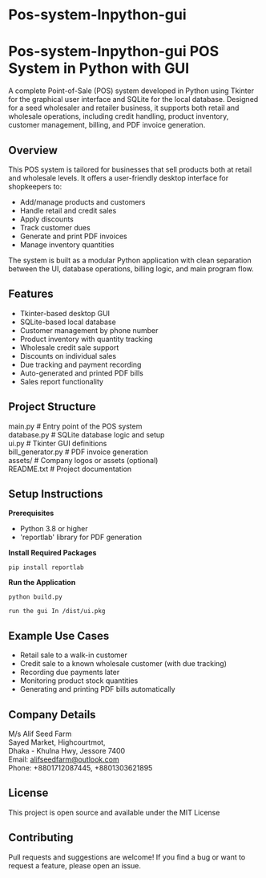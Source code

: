 # Pos-system-Inpython-gui
Pos-system-Inpython-gui
POS System in Python with GUI
=============================

A complete Point-of-Sale (POS) system developed in Python using Tkinter for the graphical user interface and SQLite for the local database. Designed for a seed wholesaler and retailer business, it supports both retail and wholesale operations, including credit handling, product inventory, customer management, billing, and PDF invoice generation.

Overview
--------

This POS system is tailored for businesses that sell products both at retail and wholesale levels. It offers a user-friendly desktop interface for shopkeepers to:

- Add/manage products and customers
- Handle retail and credit sales
- Apply discounts
- Track customer dues
- Generate and print PDF invoices
- Manage inventory quantities

The system is built as a modular Python application with clean separation between the UI, database operations, billing logic, and main program flow.

Features
--------

- Tkinter-based desktop GUI
- SQLite-based local database
- Customer management by phone number
- Product inventory with quantity tracking
- Wholesale credit sale support
- Discounts on individual sales
- Due tracking and payment recording
- Auto-generated and printed PDF bills
- Sales report functionality

Project Structure
-----------------

main.py              # Entry point of the POS system  
database.py          # SQLite database logic and setup  
ui.py                # Tkinter GUI definitions  
bill_generator.py    # PDF invoice generation  
assets/              # Company logos or assets (optional)  
README.txt           # Project documentation  

Setup Instructions
------------------

**Prerequisites**

- Python 3.8 or higher
- 'reportlab' library for PDF generation

**Install Required Packages**

    pip install reportlab

**Run the Application**

    python build.py

    run the gui In /dist/ui.pkg

Example Use Cases
-----------------

- Retail sale to a walk-in customer
- Credit sale to a known wholesale customer (with due tracking)
- Recording due payments later
- Monitoring product stock quantities
- Generating and printing PDF bills automatically

Company Details
---------------

M/s Alif Seed Farm  
Sayed Market, Highcourtmot,  
Dhaka - Khulna Hwy, Jessore 7400  
Email: alifseedfarm@outlook.com  
Phone: +8801712087445, +8801303621895

License
-------

This project is open source and available under the MIT License

Contributing
------------

Pull requests and suggestions are welcome! If you find a bug or want to request a feature, please open an issue.
